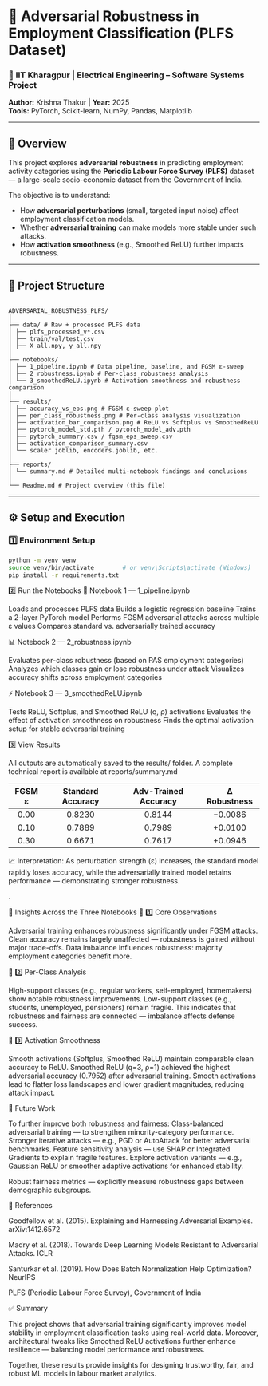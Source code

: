 # 🧠 Adversarial Robustness in Employment Classification (PLFS Dataset)

### 📍 IIT Kharagpur | Electrical Engineering – Software Systems Project  
**Author:** Krishna Thakur | **Year:** 2025  
**Tools:** PyTorch, Scikit-learn, NumPy, Pandas, Matplotlib  

---

## 🚀 Overview

This project explores **adversarial robustness** in predicting employment activity categories using the **Periodic Labour Force Survey (PLFS)** dataset — a large-scale socio-economic dataset from the Government of India.  

The objective is to understand:
- How **adversarial perturbations** (small, targeted input noise) affect employment classification models.  
- Whether **adversarial training** can make models more stable under such attacks.  
- How **activation smoothness** (e.g., Smoothed ReLU) further impacts robustness.

---

## 🧩 Project Structure
```

ADVERSARIAL_ROBUSTNESS_PLFS/
│
├── data/ # Raw + processed PLFS data
│ ├── plfs_processed_v*.csv
│ ├── train/val/test.csv
│ ├── X_all.npy, y_all.npy
│
├── notebooks/
│ ├── 1_pipeline.ipynb # Data pipeline, baseline, and FGSM ε-sweep
│ ├── 2_robustness.ipynb # Per-class robustness analysis
│ └── 3_smoothedReLU.ipynb # Activation smoothness and robustness comparison
│
├── results/
│ ├── accuracy_vs_eps.png # FGSM ε-sweep plot
│ ├── per_class_robustness.png # Per-class analysis visualization
│ ├── activation_bar_comparison.png # ReLU vs Softplus vs SmoothedReLU
│ ├── pytorch_model_std.pth / pytorch_model_adv.pth
│ ├── pytorch_summary.csv / fgsm_eps_sweep.csv
│ ├── activation_comparison_summary.csv
│ └── scaler.joblib, encoders.joblib, etc.
│
├── reports/
│ └── summary.md # Detailed multi-notebook findings and conclusions
│
└── Readme.md # Project overview (this file)
```


---

## ⚙️ Setup and Execution

### 1️⃣ Environment Setup

```bash
python -m venv venv
source venv/bin/activate        # or venv\Scripts\activate (Windows)
pip install -r requirements.txt
```


2️⃣ Run the Notebooks
🧮 Notebook 1 — 1_pipeline.ipynb

Loads and processes PLFS data
Builds a logistic regression baseline
Trains a 2-layer PyTorch model
Performs FGSM adversarial attacks across multiple ε values
Compares standard vs. adversarially trained accuracy

📊 Notebook 2 — 2_robustness.ipynb

Evaluates per-class robustness (based on PAS employment categories)
Analyzes which classes gain or lose robustness under attack
Visualizes accuracy shifts across employment categories

⚡ Notebook 3 — 3_smoothedReLU.ipynb

Tests ReLU, Softplus, and Smoothed ReLU (q, ρ) activations
Evaluates the effect of activation smoothness on robustness
Finds the optimal activation setup for stable adversarial training

3️⃣ View Results

All outputs are automatically saved to the results/ folder.
A complete technical report is available at reports/summary.md

| FGSM ε | Standard Accuracy | Adv-Trained Accuracy | Δ Robustness |
| :----: | :---------------: | :------------------: | :----------: |
|  0.00  |       0.8230      |        0.8144        |    −0.0086   |
|  0.10  |       0.7889      |        0.7989        |    +0.0100   |
|  0.30  |       0.6671      |        0.7617        |    +0.0946   |


📈 Interpretation:
As perturbation strength (ε) increases, the standard model rapidly loses accuracy, while the adversarially trained model retains performance — demonstrating stronger robustness.

.

🧠 Insights Across the Three Notebooks
🔹 1️⃣ Core Observations

Adversarial training enhances robustness significantly under FGSM attacks.
Clean accuracy remains largely unaffected — robustness is gained without major trade-offs.
Data imbalance influences robustness: majority employment categories benefit more.

🔹 2️⃣ Per-Class Analysis

High-support classes (e.g., regular workers, self-employed, homemakers) show notable robustness improvements.
Low-support classes (e.g., students, unemployed, pensioners) remain fragile.
This indicates that robustness and fairness are connected — imbalance affects defense success.

🔹 3️⃣ Activation Smoothness

Smooth activations (Softplus, Smoothed ReLU) maintain comparable clean accuracy to ReLU.
Smoothed ReLU (q=3, ρ=1) achieved the highest adversarial accuracy (0.7952) after adversarial training.
Smooth activations lead to flatter loss landscapes and lower gradient magnitudes, reducing attack impact.

🔮 Future Work

To further improve both robustness and fairness:
Class-balanced adversarial training — to strengthen minority-category performance.
Stronger iterative attacks — e.g., PGD or AutoAttack for better adversarial benchmarks.
Feature sensitivity analysis — use SHAP or Integrated Gradients to explain fragile features.
Explore activation variants — e.g., Gaussian ReLU or smoother adaptive activations for enhanced stability.

Robust fairness metrics — explicitly measure robustness gaps between demographic subgroups.

🧾 References

Goodfellow et al. (2015). Explaining and Harnessing Adversarial Examples. arXiv:1412.6572

Madry et al. (2018). Towards Deep Learning Models Resistant to Adversarial Attacks. ICLR

Santurkar et al. (2019). How Does Batch Normalization Help Optimization? NeurIPS

PLFS (Periodic Labour Force Survey), Government of India

✅ Summary

This project shows that adversarial training significantly improves model stability in employment classification tasks using real-world data.
Moreover, architectural tweaks like Smoothed ReLU activations further enhance resilience — balancing model performance and robustness.

Together, these results provide insights for designing trustworthy, fair, and robust ML models in labour market analytics.
